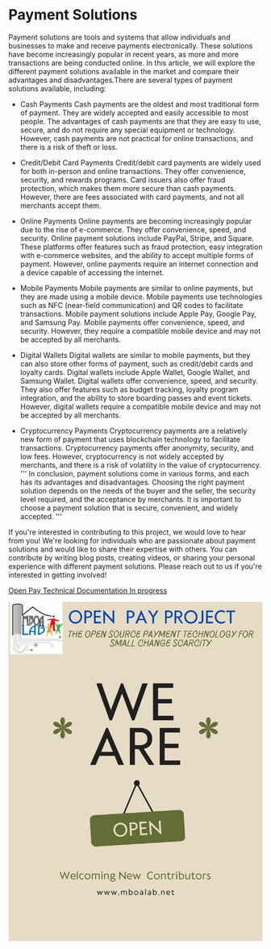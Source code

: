 # Payment Solutions
Payment solutions are tools and systems that allow individuals and businesses to make and receive payments electronically. These solutions have become increasingly popular in recent years, as more and more transactions are being conducted online. 
 In this article, we will explore the different payment solutions available in the market and compare their advantages and disadvantages.There are several types of payment solutions available, including:

- Cash Payments
    Cash payments are the oldest and most traditional form of payment. They are widely accepted and easily accessible to most people. The advantages of cash payments are that they are easy to use, secure, and do not require any special equipment or technology. However, cash payments are not practical for online transactions, and there is a risk of theft or loss.

- Credit/Debit Card Payments
    Credit/debit card payments are widely used for both in-person and online transactions. They offer convenience, security, and rewards programs. Card issuers also offer fraud protection, which makes them more secure than cash payments. However, there are fees associated with card payments, and not all merchants accept them.

- Online Payments
    Online payments are becoming increasingly popular due to the rise of e-commerce. They offer convenience, speed, and security. Online payment solutions include PayPal, Stripe, and Square. These platforms offer features such as fraud protection, easy integration with e-commerce websites, and the ability to accept multiple forms of payment. However, online payments require an internet connection and a device capable of accessing the internet.

- Mobile Payments
    Mobile payments are similar to online payments, but they are made using a mobile device. Mobile payments use technologies such as NFC (near-field communication) and QR codes to facilitate transactions. Mobile payment solutions include Apple Pay, Google Pay, and Samsung Pay. Mobile payments offer convenience, speed, and security. However, they require a compatible mobile device and may not be accepted by all merchants.

- Digital Wallets
    Digital wallets are similar to mobile payments, but they can also store other forms of payment, such as credit/debit cards and loyalty cards. Digital wallets include Apple Wallet, Google Wallet, and Samsung Wallet. Digital wallets offer convenience, speed, and security. They also offer features such as budget tracking, loyalty program integration, and the ability to store boarding passes and event tickets. However, digital wallets require a compatible mobile device and may not be accepted by all merchants.

- Cryptocurrency Payments
    Cryptocurrency payments are a relatively new form of payment that uses blockchain technology to facilitate transactions. Cryptocurrency payments offer anonymity, security, and low fees. However, cryptocurrency is not widely accepted by merchants, and there is a risk of volatility in the value of cryptocurrency.
'''
    In conclusion, payment solutions come in various forms, and each has its advantages and disadvantages. Choosing the right payment solution depends on the needs of the buyer and the seller, the security level required, and the acceptance by merchants. It is important to choose a payment solution that is secure, convenient, and widely accepted.
'''

If you're interested in contributing to this project, we would love to hear from you! We're looking for individuals who are passionate about payment solutions and would like to share their expertise with others. You can contribute by writing blog posts, creating videos, or sharing your personal experience with different payment solutions. Please reach out to us if you're interested in getting involved!

[Open Pay Technical  Documentation In progress](https://docs.google.com/document/d/173qUWFruyyT6a9UbDYJaHxjMIkbV-DzSCZg2l1mAV5k/edit?usp=sharing)

![Call for Contributions](mboalab.png)
